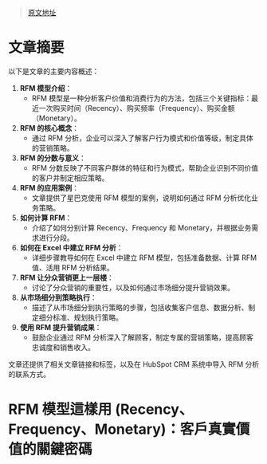 > [原文地址](https://www.hububble.co/blog/rfm-recency-frequency-monetary)

# 文章摘要

以下是文章的主要内容概述：

1. **RFM 模型介绍**：
   - RFM 模型是一种分析客户价值和消费行为的方法，包括三个关键指标：最近一次购买时间（Recency）、购买频率（Frequency）、购买金额（Monetary）。
2. **RFM 的核心概念**：
   - 通过 RFM 分析，企业可以深入了解客户行为模式和价值等级，制定具体的营销策略。
3. **RFM 的分数与意义**：
   - RFM 分数反映了不同客户群体的特征和行为模式，帮助企业识别不同价值的客户并制定相应策略。
4. **RFM 的应用案例**：
   - 文章提供了星巴克使用 RFM 模型的案例，说明如何通过 RFM 分析优化业务策略。
5. **如何计算 RFM**：
   - 介绍了如何分别计算 Recency、Frequency 和 Monetary，并根据业务需求进行分段。
6. **如何在 Excel 中建立 RFM 分析**：
   - 详细步骤教导如何在 Excel 中建立 RFM 模型，包括准备数据、计算 RFM 值、活用 RFM 分析结果。
7. **RFM 让分众营销更上一层楼**：
   - 讨论了分众营销的重要性，以及如何通过市场细分提升营销效果。
8. **从市场细分到策略执行**：
   - 描述了从市场细分到执行策略的步骤，包括收集客户信息、数据分析、制定细分标准、规划执行策略。
9. **使用 RFM 提升营销成果**：
   - 鼓励企业通过 RFM 分析深入了解顾客，制定专属的营销策略，提高顾客忠诚度和销售收入。

文章还提供了相关文章链接和标签，以及在 HubSpot CRM 系统中导入 RFM 分析的联系方式。

# RFM 模型這樣用 (Recency、Frequency、Monetary)：客戶真實價值的關鍵密碼
